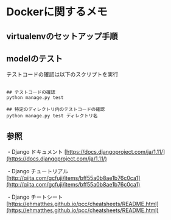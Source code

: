 # Dockerに関するメモ

## virtualenvのセットアップ手順

## modelのテスト


テストコードの確認は以下のスクリプトを実行


```

## テストコードの確認
python manage.py test

## 特定のディレクトリ内のテストコードの確認
python manage.py test ディレクトリ名

```

## 参照

・Django ドキュメント [https://docs.djangoproject.com/ja/1.11/](https://docs.djangoproject.com/ja/1.11/)


・Django チュートリアル [http://qiita.com/gcfuji/items/bff55a0b8ae1b76c0ca1](http://qiita.com/gcfuji/items/bff55a0b8ae1b76c0ca1)


・Django チートシート [https://ehmatthes.github.io/pcc/cheatsheets/README.html](https://ehmatthes.github.io/pcc/cheatsheets/README.html)